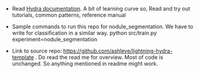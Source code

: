- Read [Hydra documentation](https://hydra.cc/docs/intro/). A bit of learning curve so, Read and try out tutorials, common patterns, reference manual

- Sample commands to run this repo for nodule_segmentation. We have to write for classification in a similar way.
  python src/train.py experiment=nodule_segmentation

- Link to source repo: https://github.com/ashleve/lightning-hydra-template . Do read the read me for overview. Most of code is unchanged. So anything mentioned in readme might work. 